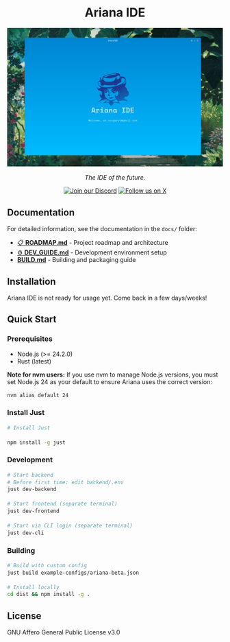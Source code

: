 <p align="center">
  <h1 align="center">Ariana IDE</h1>
  <img src="assets/screenshot.jpg" width="1024" alt="Ariana IDE screenshot" />
  <br />
  <p align="center"><i>The IDE of the future.</i></p>
  <div align="center">
    <a href="https://discord.gg/Y3TFTmE89g"><img src="https://img.shields.io/discord/1312017605955162133?style=for-the-badge&color=7289da&label=Discord&logo=discord&logoColor=ffffff&size=10" alt="Join our Discord" /></a>
    <a href="https://twitter.com/anic_dev"><img src="https://img.shields.io/badge/Follow-@anic_dev-black?style=for-the-badge&logo=x&logoColor=white&size=10" alt="Follow us on X" /></a>
  </div>
</p>

## Documentation

For detailed information, see the documentation in the `docs/` folder:

- [📋 **ROADMAP.md**](docs/ROADMAP.md) - Project roadmap and architecture
- [⚙️ **DEV_GUIDE.md**](docs/DEV_GUIDE.md) - Development environment setup
- [ **BUILD.md**](docs/BUILD.md) - Building and packaging guide

## Installation

Ariana IDE is not ready for usage yet. Come back in a few days/weeks!

## Quick Start

### Prerequisites

- Node.js (>= 24.2.0)
- Rust (latest)

**Note for nvm users:** If you use nvm to manage Node.js versions, you must set Node.js 24 as your default to ensure Ariana uses the correct version:

```bash
nvm alias default 24
```

### Install Just

```bash
# Install Just

npm install -g just
```

### Development
```bash
# Start backend
# Before first time: edit backend/.env
just dev-backend

# Start frontend (separate terminal)
just dev-frontend

# Start via CLI login (separate terminal)  
just dev-cli
```

### Building
```bash
# Build with custom config
just build example-configs/ariana-beta.json

# Install locally
cd dist && npm install -g .
```

## License

GNU Affero General Public License v3.0

